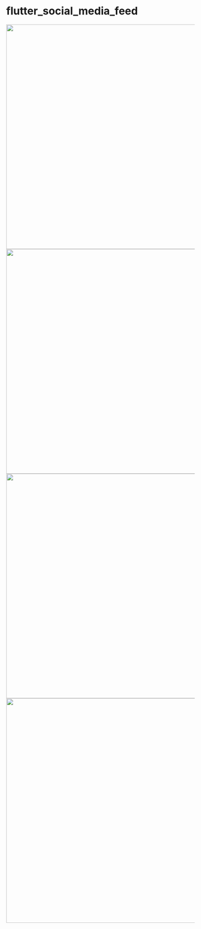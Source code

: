 # flutter_social_media_feed

<img src="https://github.com/talhademirel/flutter_social_media_feed/assets/79982521/690d2a92-c702-4afd-8bb6-d58b6abb0aa8" height="600">
<img src="https://github.com/talhademirel/flutter_social_media_feed/assets/79982521/a476bf1e-d1a6-4471-83bc-3859c07c3f1d" height="600">
<img src="https://github.com/talhademirel/flutter_social_media_feed/assets/79982521/20e971a5-03cf-4d13-b792-1405fdd6f9ad" height="600">
<img src="https://github.com/talhademirel/flutter_social_media_feed/assets/79982521/691db28d-312f-443f-8a9b-d107fc613a13" height="600">
